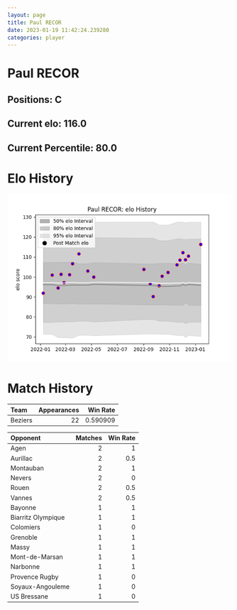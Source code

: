 ```yaml
---  
layout: page  
title: Paul RECOR  
date: 2023-01-19 11:42:24.239280  
categories: player  
---
```

# Paul RECOR

## Positions: C

## Current elo: 116.0

## Current Percentile: 80.0

# Elo History


![elo history](history_PaulRECOR.png)
# Match History


| Team    |   Appearances |   Win Rate |
|:--------|--------------:|-----------:|
| Beziers |            22 |   0.590909 |

| Opponent           |   Matches |   Win Rate |
|:-------------------|----------:|-----------:|
| Agen               |         2 |        1   |
| Aurillac           |         2 |        0.5 |
| Montauban          |         2 |        1   |
| Nevers             |         2 |        0   |
| Rouen              |         2 |        0.5 |
| Vannes             |         2 |        0.5 |
| Bayonne            |         1 |        1   |
| Biarritz Olympique |         1 |        1   |
| Colomiers          |         1 |        0   |
| Grenoble           |         1 |        1   |
| Massy              |         1 |        1   |
| Mont-de-Marsan     |         1 |        1   |
| Narbonne           |         1 |        1   |
| Provence Rugby     |         1 |        0   |
| Soyaux-Angouleme   |         1 |        0   |
| US Bressane        |         1 |        0   |